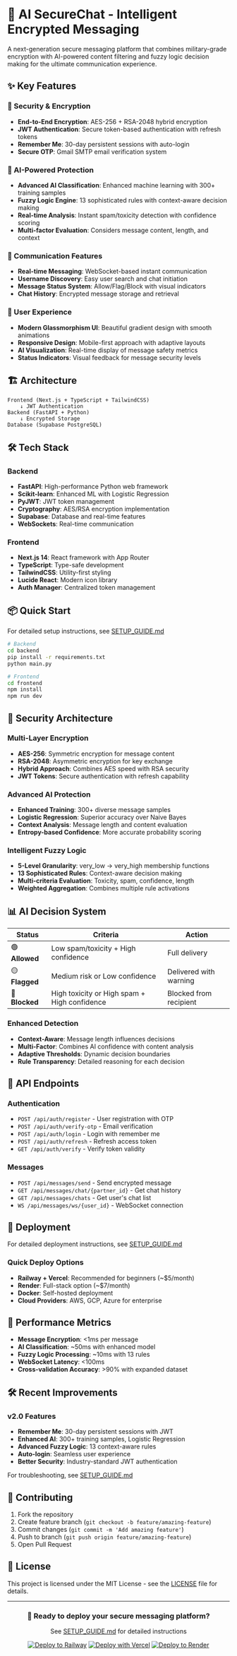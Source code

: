 # 🤖 AI SecureChat - Intelligent Encrypted Messaging

A next-generation secure messaging platform that combines military-grade encryption with AI-powered content filtering and fuzzy logic decision making for the ultimate communication experience.

## ✨ Key Features

### 🔐 Security & Encryption
- **End-to-End Encryption**: AES-256 + RSA-2048 hybrid encryption
- **JWT Authentication**: Secure token-based authentication with refresh tokens
- **Remember Me**: 30-day persistent sessions with auto-login
- **Secure OTP**: Gmail SMTP email verification system

### 🤖 AI-Powered Protection
- **Advanced AI Classification**: Enhanced machine learning with 300+ training samples
- **Fuzzy Logic Engine**: 13 sophisticated rules with context-aware decision making
- **Real-time Analysis**: Instant spam/toxicity detection with confidence scoring
- **Multi-factor Evaluation**: Considers message content, length, and context

### 💬 Communication Features
- **Real-time Messaging**: WebSocket-based instant communication
- **Username Discovery**: Easy user search and chat initiation
- **Message Status System**: Allow/Flag/Block with visual indicators
- **Chat History**: Encrypted message storage and retrieval

### 🎨 User Experience
- **Modern Glassmorphism UI**: Beautiful gradient design with smooth animations
- **Responsive Design**: Mobile-first approach with adaptive layouts
- **AI Visualization**: Real-time display of message safety metrics
- **Status Indicators**: Visual feedback for message security levels

## 🏗️ Architecture

```
Frontend (Next.js + TypeScript + TailwindCSS)
    ↓ JWT Authentication
Backend (FastAPI + Python)
    ↓ Encrypted Storage
Database (Supabase PostgreSQL)
```

## 🛠️ Tech Stack

### Backend
- **FastAPI**: High-performance Python web framework
- **Scikit-learn**: Enhanced ML with Logistic Regression
- **PyJWT**: JWT token management
- **Cryptography**: AES/RSA encryption implementation
- **Supabase**: Database and real-time features
- **WebSockets**: Real-time communication

### Frontend
- **Next.js 14**: React framework with App Router
- **TypeScript**: Type-safe development
- **TailwindCSS**: Utility-first styling
- **Lucide React**: Modern icon library
- **Auth Manager**: Centralized token management

## 📦 Quick Start

For detailed setup instructions, see [SETUP_GUIDE.md](SETUP_GUIDE.md)

```bash
# Backend
cd backend
pip install -r requirements.txt
python main.py

# Frontend
cd frontend
npm install
npm run dev
```

## 🔐 Security Architecture

### Multi-Layer Encryption
- **AES-256**: Symmetric encryption for message content
- **RSA-2048**: Asymmetric encryption for key exchange
- **Hybrid Approach**: Combines AES speed with RSA security
- **JWT Tokens**: Secure authentication with refresh capability

### Advanced AI Protection
- **Enhanced Training**: 300+ diverse message samples
- **Logistic Regression**: Superior accuracy over Naive Bayes
- **Context Analysis**: Message length and content evaluation
- **Entropy-based Confidence**: More accurate probability scoring

### Intelligent Fuzzy Logic
- **5-Level Granularity**: very_low → very_high membership functions
- **13 Sophisticated Rules**: Context-aware decision making
- **Multi-criteria Evaluation**: Toxicity, spam, confidence, length
- **Weighted Aggregation**: Combines multiple rule activations

## 📊 AI Decision System

| Status | Criteria | Action |
|--------|----------|--------|
| 🟢 **Allowed** | Low spam/toxicity + High confidence | Full delivery |
| 🟡 **Flagged** | Medium risk or Low confidence | Delivered with warning |
| 🔴 **Blocked** | High toxicity or High spam + High confidence | Blocked from recipient |

### Enhanced Detection
- **Context-Aware**: Message length influences decisions
- **Multi-Factor**: Combines AI confidence with content analysis
- **Adaptive Thresholds**: Dynamic decision boundaries
- **Rule Transparency**: Detailed reasoning for each decision

## 🔧 API Endpoints

### Authentication
- `POST /api/auth/register` - User registration with OTP
- `POST /api/auth/verify-otp` - Email verification
- `POST /api/auth/login` - Login with remember me
- `POST /api/auth/refresh` - Refresh access token
- `GET /api/auth/verify` - Verify token validity

### Messages
- `POST /api/messages/send` - Send encrypted message
- `GET /api/messages/chat/{partner_id}` - Get chat history
- `GET /api/messages/chats` - Get user's chat list
- `WS /api/messages/ws/{user_id}` - WebSocket connection

## 🚀 Deployment

For detailed deployment instructions, see [SETUP_GUIDE.md](SETUP_GUIDE.md)

### Quick Deploy Options
- **Railway + Vercel**: Recommended for beginners (~$5/month)
- **Render**: Full-stack option (~$7/month)
- **Docker**: Self-hosted deployment
- **Cloud Providers**: AWS, GCP, Azure for enterprise

## 🧪 Performance Metrics

- **Message Encryption**: <1ms per message
- **AI Classification**: ~50ms with enhanced model
- **Fuzzy Logic Processing**: ~10ms with 13 rules
- **WebSocket Latency**: <100ms
- **Cross-validation Accuracy**: >90% with expanded dataset

## 🛠️ Recent Improvements

### v2.0 Features
- **Remember Me**: 30-day persistent sessions with JWT
- **Enhanced AI**: 300+ training samples, Logistic Regression
- **Advanced Fuzzy Logic**: 13 context-aware rules
- **Auto-login**: Seamless user experience
- **Better Security**: Industry-standard JWT authentication

For troubleshooting, see [SETUP_GUIDE.md](SETUP_GUIDE.md)

## 🤝 Contributing

1. Fork the repository
2. Create feature branch (`git checkout -b feature/amazing-feature`)
3. Commit changes (`git commit -m 'Add amazing feature'`)
4. Push to branch (`git push origin feature/amazing-feature`)
5. Open Pull Request

## 📄 License

This project is licensed under the MIT License - see the [LICENSE](LICENSE) file for details.

---

<div align="center">
  <h3>🚀 Ready to deploy your secure messaging platform?</h3>
  <p>See <a href="SETUP_GUIDE.md">SETUP_GUIDE.md</a> for detailed instructions</p>
  
  [![Deploy to Railway](https://railway.app/button.svg)](https://railway.app/new/template)
  [![Deploy with Vercel](https://vercel.com/button)](https://vercel.com/new/clone)
  [![Deploy to Render](https://render.com/images/deploy-to-render-button.svg)](https://render.com/deploy)
</div>